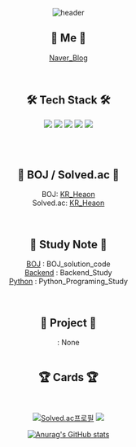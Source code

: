 <div align="center">

![header](https://capsule-render.vercel.app/api?type=Soft&&&color=F4BBBB&height=200&section=header&text=HI😀%20I`m%20Heaon✌️&fontSize=30)


## 🧸 Me 🧸
[Naver_Blog](https://blog.naver.com/j3heawon)

<br>

## 🛠 Tech Stack 🛠
<img src="https://img.shields.io/badge/Python-3766AB?style=flat&logo=Python&logoColor=white"/>
<img src="https://img.shields.io/badge/Git-F05032?style=flat&logo=Git&logoColor=white"/> 
<img src="https://img.shields.io/badge/C++-00599C?style=flat-square&logo=C%2B%2B&logoColor=white"/>
<img src="https://img.shields.io/badge/C-A8B9CC?style=flat-square&logo=C&logoColor=white"/></a>
<img src="https://img.shields.io/badge/css-1572B6?style=flat-square&logo=css3&logoColor=white"/></a>

<br><br>

## 📃 BOJ / Solved.ac 📃

BOJ: [KR_Heaon](https://www.acmicpc.net/user/kR_heaon)<br>
Solved.ac: [KR_Heaon](https://solved.ac/profile/kR_heaon)

<br>

## 📁 Study Note 📁

[BOJ](https://github.com/JHeaon/Beakjoon) : BOJ_solution_code<br>
[Backend](https://github.com/JHeaon/Backend_study) : Backend_Study<br>
[Python](https://github.com/JHeaon/Python_programing) : Python_Programing_Study

<br>

## 📱 Project 📱
[]() : None<br>
<br>


## 🏆 Cards 🏆
<br>
<div>

[![Solved.ac프로필](http://mazassumnida.wtf/api/v2/generate_badge?boj=kr_heaon)](https://solved.ac/kr_heaon)
<img src="http://mazandi.herokuapp.com/api?handle=kr_heaon&theme=warm"/>


</div>

 [![Anurag's GitHub stats](https://github-readme-stats.vercel.app/api?username=Jheaon)](https://github.com/Jheaon)



</div>
